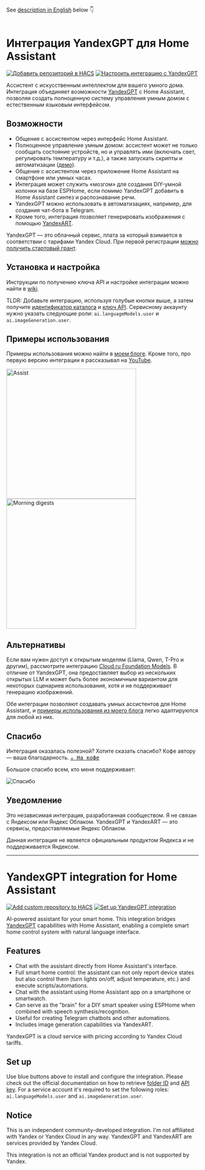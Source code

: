 See [description in English](#yandexgpt-integration-for-home-assistant) below 👇
<br>
<br>

# Интеграция YandexGPT для Home Assistant

[![Добавить репозиторий в HACS](https://my.home-assistant.io/badges/hacs_repository.svg)](https://my.home-assistant.io/redirect/hacs_repository/?owner=black-roland&repository=homeassistant-yandexgpt&category=integration) [![Настроить интеграцию с YandexGPT](https://my.home-assistant.io/badges/config_flow_start.svg)](https://my.home-assistant.io/redirect/config_flow_start/?domain=yandexgpt_conversation)

Ассистент с искусственным интеллектом для вашего умного дома. Интеграция объединяет возможности [YandexGPT](https://ya.ru/ai/gpt) с Home Assistant, позволяя создать полноценную систему управления умным домом с естественным языковым интерфейсом.

## Возможности

- Общение с ассистентом через интерфейс Home Assistant.
- Полноценное управление умным домом: ассистент может не только сообщать состояние устройств, но и управлять ими (включать свет, регулировать температуру и т.д.), а также запускать скрипты и автоматизации ([демо](https://boosty.to/mansmarthome/posts/bb1e2d91-6edb-4dfe-b96f-99de636ce844)).
- Общение с ассистентом через приложение Home Assistant на смартфоне или умных часах.
- Интеграция может служить «мозгом» для создания DIY-умной колонки на базе ESPHome, если помимо YandexGPT добавить в Home Assistant синтез и распознавание речи.
- YandexGPT можно использовать в автоматизациях, например, для создания чат-бота в Telegram.
- Кроме того, интеграция позволяет генерировать изображения с помощью [YandexART](https://ya.ru/ai/art).

YandexGPT — это облачный сервис, плата за который взимается в соответствии с тарифами Yandex Cloud. При первой регистрации [можно получить стартовый грант](https://yandex.cloud/ru/docs/getting-started/usage-grant).

## Установка и настройка

Инструкции по получению ключа API и настройке интеграции можно найти в [wiki](https://github.com/black-roland/homeassistant-yandexgpt/wiki).

TLDR: Добавьте интеграцию, используя голубые кнопки выше, а затем получите [идентификатор каталога](https://yandex.cloud/ru/docs/resource-manager/operations/folder/get-id) и [ключ API](https://yandex.cloud/en/docs/iam/operations/api-key/create). Сервисному аккаунту нужно указать следующие роли: `ai.languageModels.user` и `ai.imageGeneration.user`.

## Примеры использования

Примеры использования можно найти в [моем блоге](https://mansmarthome.info/tags/yandexgpt/). Кроме того, про первую версию интеграции я рассказывал на [YouTube](https://www.youtube.com/watch?v=C1KcW--vnUo).

<p>
  <img src="https://github.com/user-attachments/assets/c4f2520d-a1e7-433b-99d6-9db29b2c99f1" height="340px" alt="Assist" />
  <img src="https://github.com/user-attachments/assets/34f05829-7a10-4087-8596-5087b8310533" height="340px" alt="Morning digests" />
</p>

## Альтернативы

Если вам нужен доступ к открытым моделям (Llama, Qwen, T-Pro и другим), рассмотрите интеграцию [Cloud.ru Foundation Models](https://github.com/black-roland/homeassistant-cloud-ru-ai). В отличие от YandexGPT, она предоставляет выбор из нескольких открытых LLM и может быть более экономичным вариантом для некоторых сценариев использования, хотя и не поддерживает генерацию изображений.

Обе интеграции позволяют создавать умных ассистентов для Home Assistant, и [примеры использования из моего блога](https://mansmarthome.info/tags/ai/) легко адаптируются для любой из них.

## Спасибо

Интеграция оказалась полезной? Хотите сказать спасибо? Кофе автору — ваша благодарность. <kbd>[☕ На кофе](https://mansmarthome.info/donate/?utm_source=github&utm_medium=referral&utm_campaign=gpt#%D1%81%D0%B8%D1%81%D1%82%D0%B5%D0%BC%D0%B0-%D0%B1%D1%8B%D1%81%D1%82%D1%80%D1%8B%D1%85-%D0%BF%D0%BB%D0%B0%D1%82%D0%B5%D0%B6%D0%B5%D0%B9)</kbd>

Большое спасибо всем, кто меня поддерживает:

![Спасибо][donors-list]

## Уведомление

Это независимая интеграция, разработанная сообществом. Я не связан с Яндексом или Яндекс Облаком. YandexGPT и YandexART — это сервисы, предоставляемые Яндекс Облаком.

Данная интеграция не является официальным продуктом Яндекса и не поддерживается Яндексом.

---

# YandexGPT integration for Home Assistant

[![Add custom repository to HACS](https://my.home-assistant.io/badges/hacs_repository.svg)](https://my.home-assistant.io/redirect/hacs_repository/?owner=black-roland&repository=homeassistant-yandexgpt&category=integration) [![Set up YandexGPT integration](https://my.home-assistant.io/badges/config_flow_start.svg)](https://my.home-assistant.io/redirect/config_flow_start/?domain=yandexgpt_conversation)

AI-powered assistant for your smart home. This integration bridges [YandexGPT](https://yandex.cloud/en/services/yandexgpt) capabilities with Home Assistant, enabling a complete smart home control system with natural language interface.

## Features

- Chat with the assistant directly from Home Assistant's interface.
- Full smart home control: the assistant can not only report device states but also control them (turn lights on/off, adjust temperature, etc.) and execute scripts/automations.
- Chat with the assistant using Home Assistant app on a smartphone or smartwatch.
- Can serve as the "brain" for a DIY smart speaker using ESPHome when combined with speech synthesis/recognition.
- Useful for creating Telegram chatbots and other automations.
- Includes image generation capabilities via YandexART.

YandexGPT is a cloud service with pricing according to Yandex Cloud tariffs.

## Set up

Use blue buttons above to install and configure the integration. Please check out the official documentation on how to retrieve [folder ID](https://yandex.cloud/en/docs/resource-manager/operations/folder/get-id) and [API key](https://yandex.cloud/en/docs/iam/operations/api-key/create). For a service account it's required to set the following roles: `ai.languageModels.user` and `ai.imageGeneration.user`.

## Notice

This is an independent community-developed integration. I'm not affiliated with Yandex or Yandex Cloud in any way. YandexGPT and YandexART are services provided by Yandex Cloud.

This integration is not an official Yandex product and is not supported by Yandex.

[donors-list]: https://github.com/user-attachments/assets/880000a7-0dc9-4bd3-99f5-bcf81eed1f8d
